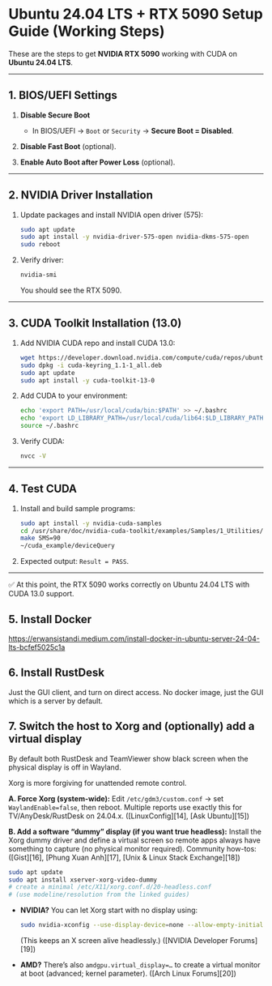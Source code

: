 # Ubuntu 24.04 LTS + RTX 5090 Setup Guide (Working Steps)

These are the steps to get **NVIDIA RTX 5090** working with CUDA on **Ubuntu 24.04 LTS**.

---

## 1. BIOS/UEFI Settings

1. **Disable Secure Boot**  
   - In BIOS/UEFI → `Boot` or `Security` → **Secure Boot = Disabled**.

2. **Disable Fast Boot** (optional).  
3. **Enable Auto Boot after Power Loss** (optional).

---

## 2. NVIDIA Driver Installation

1. Update packages and install NVIDIA open driver (575):
   ```bash
   sudo apt update
   sudo apt install -y nvidia-driver-575-open nvidia-dkms-575-open
   sudo reboot
   ```

2. Verify driver:
   ```bash
   nvidia-smi
   ```
   You should see the RTX 5090.

---

## 3. CUDA Toolkit Installation (13.0)

1. Add NVIDIA CUDA repo and install CUDA 13.0:
   ```bash
   wget https://developer.download.nvidia.com/compute/cuda/repos/ubuntu2404/x86_64/cuda-keyring_1.1-1_all.deb
   sudo dpkg -i cuda-keyring_1.1-1_all.deb
   sudo apt update
   sudo apt install -y cuda-toolkit-13-0
   ```

2. Add CUDA to your environment:
   ```bash
   echo 'export PATH=/usr/local/cuda/bin:$PATH' >> ~/.bashrc
   echo 'export LD_LIBRARY_PATH=/usr/local/cuda/lib64:$LD_LIBRARY_PATH' >> ~/.bashrc
   source ~/.bashrc
   ```

3. Verify CUDA:
   ```bash
   nvcc -V
   ```

---

## 4. Test CUDA

1. Install and build sample programs:
   ```bash
   sudo apt install -y nvidia-cuda-samples
   cd /usr/share/doc/nvidia-cuda-toolkit/examples/Samples/1_Utilities/deviceQuery
   make SMS=90
   ~/cuda_example/deviceQuery
   ```

2. Expected output: `Result = PASS`.

---

✅ At this point, the RTX 5090 works correctly on Ubuntu 24.04 LTS with CUDA 13.0 support.

## 5. Install Docker

https://erwansistandi.medium.com/install-docker-in-ubuntu-server-24-04-lts-bcfef5025c1a

## 6. Install RustDesk
Just the GUI client, and turn on direct access. No docker image, just the GUI which is a server by default.

## 7. Switch the host to **Xorg** and (optionally) add a virtual display

By default both RustDesk and TeamViewer show black screen when the physical display is off in Wayland.

Xorg is more forgiving for unattended remote control.

**A. Force Xorg (system-wide):**
Edit `/etc/gdm3/custom.conf` → set `WaylandEnable=false`, then reboot. Multiple reports use exactly this for TV/AnyDesk/RustDesk on 24.04.x. ([LinuxConfig][14], [Ask Ubuntu][15])

**B. Add a software “dummy” display (if you want true headless):**
Install the Xorg dummy driver and define a virtual screen so remote apps always have something to capture (no physical monitor required). Community how-tos: ([Gist][16], [Phung Xuan Anh][17], [Unix & Linux Stack Exchange][18])

```bash
sudo apt update
sudo apt install xserver-xorg-video-dummy
# create a minimal /etc/X11/xorg.conf.d/20-headless.conf
# (use modeline/resolution from the linked guides)
```

* **NVIDIA?** You can let Xorg start with no display using:

  ```bash
  sudo nvidia-xconfig --use-display-device=none --allow-empty-initial-configuration
  ```

  (This keeps an X screen alive headlessly.) ([NVIDIA Developer Forums][19])
* **AMD?** There’s also `amdgpu.virtual_display=…` to create a virtual monitor at boot (advanced; kernel parameter). ([Arch Linux Forums][20])
